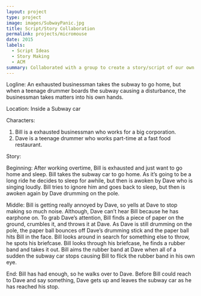 ```yaml
---
layout: project
type: project
image: images/SubwayPanic.jpg
title: Script/Story Collaboration
permalink: projects/micromouse
date: 2015
labels:
  - Script Ideas
  - Story Making
  - ACM
summary: Collaborated with a group to create a story/script of our own to present as if it were to be the introduction to a movie/film that will be released.
---
```


Logline: An exhausted businessman takes the subway to go home, but when a teenage drummer boards the subway causing a disturbance, the businessman takes matters into his own hands.

Location: Inside a Subway car

Characters: 
1. Bill is a exhausted businessman who works for a big corporation.
2. Dave is a teenage drummer who works part-time at a fast food restaurant.

Story:

Beginning: After working overtime, Bill is exhausted and just want to go home and sleep. Bill takes the subway car to go home. As it’s going to be a long ride he decides to sleep for awhile, but then is awoken by Dave who is singing loudly. Bill tries to ignore him and goes back to sleep, but then is awoken again by Dave drumming on the pole.

Middle: Bill is getting really annoyed by Dave, so yells at Dave to stop making so much noise. Although,  Dave can’t hear Bill because he has earphone on. To grab Dave’s attention, Bill finds a piece of paper on the ground, crumbles it, and throws it at Dave. As Dave is still drumming on the pole, the paper ball bounces off Dave’s drumming stick and the paper ball hits Bill in the face. Bill looks around in search for something else to throw, he spots his briefcase. Bill looks through his briefcase, he finds a rubber band and takes it out. Bill aims the rubber band at Dave when all of a sudden the subway car stops causing Bill to flick the rubber band in his own eye.

End: Bill has had enough, so he walks over to Dave. Before Bill could reach to Dave and say something, Dave gets up and leaves the subway car as he has reached his stop.



